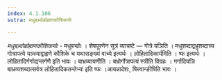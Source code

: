 ```yaml
---
index: 4.1.106
sutra: मधुबभ्र्वोर्ब्राह्मणकौशिकयोः

---
```

_मधुबभ्र्वोर्ब्राह्मणकौशिकयोः_ - मधुबभ्व्रोः । शेषपूरणेन सूत्रं व्याचष्टे — गोत्रे यञिति । मधुशब्दाद्वभ्रुशब्दाच्च गोत्रापत्ये यञ्स्याद्वाहृणे कौशिके च यथासङ्ख्यं वाच्ये इत्यर्थः । लोहितादिकार्यमिति । ष्फ इत्यर्थः । लोहितादिर्गर्गाद्यन्तर्गणै इति भावः । बाभ्रव्यायणीति । बभ्रोर्गोत्रापत्यं स्त्रीति विग्रहः । गर्गादियञि बाभ्रव्यशब्दात्सर्वत्र लोहितादिकतन्तेभ्यः॑ इति ष्फः ।आयन्नादेशः, षित्त्वान्ङीषिति भावः । 